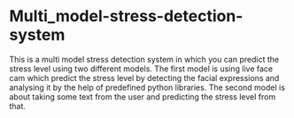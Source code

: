# Multi_model-stress-detection-system

This is a multi model stress detection system in which you can predict the stress level using two different models.
The first model is using live face cam which predict the stress level by detecting the facial expressions and analysing it by the help of predefined python libraries.
The second model is about taking some text from the user and predicting the stress level from that.
